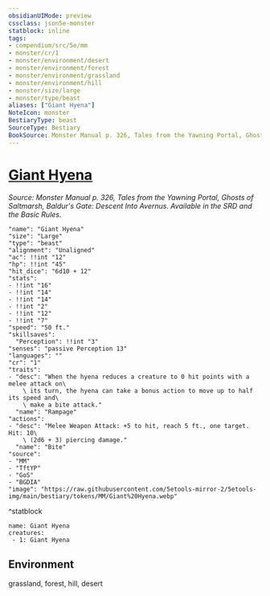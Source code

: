 ```yaml
---
obsidianUIMode: preview
cssclass: json5e-monster
statblock: inline
tags:
- compendium/src/5e/mm
- monster/cr/1
- monster/environment/desert
- monster/environment/forest
- monster/environment/grassland
- monster/environment/hill
- monster/size/large
- monster/type/beast
aliases: ["Giant Hyena"]
NoteIcon: monster
BestiaryType: beast
SourceType: Bestiary
BookSource: Monster Manual p. 326, Tales from the Yawning Portal, Ghosts of Saltmarsh, Baldur's Gate: Descent Into Avernus. Available in the SRD and the Basic Rules.
---
```

# [Giant Hyena](2-Mechanics\CLI\bestiary\beast/giant-hyena.md)
*Source: Monster Manual p. 326, Tales from the Yawning Portal, Ghosts of Saltmarsh, Baldur's Gate: Descent Into Avernus. Available in the SRD and the Basic Rules.*  

```statblock
"name": "Giant Hyena"
"size": "Large"
"type": "beast"
"alignment": "Unaligned"
"ac": !!int "12"
"hp": !!int "45"
"hit_dice": "6d10 + 12"
"stats":
- !!int "16"
- !!int "14"
- !!int "14"
- !!int "2"
- !!int "12"
- !!int "7"
"speed": "50 ft."
"skillsaves":
  "Perception": !!int "3"
"senses": "passive Perception 13"
"languages": ""
"cr": "1"
"traits":
- "desc": "When the hyena reduces a creature to 0 hit points with a melee attack on\
    \ its turn, the hyena can take a bonus action to move up to half its speed and\
    \ make a bite attack."
  "name": "Rampage"
"actions":
- "desc": "Melee Weapon Attack: +5 to hit, reach 5 ft., one target. Hit: 10\
    \ (2d6 + 3) piercing damage."
  "name": "Bite"
"source":
- "MM"
- "TftYP"
- "GoS"
- "BGDIA"
"image": "https://raw.githubusercontent.com/5etools-mirror-2/5etools-img/main/bestiary/tokens/MM/Giant%20Hyena.webp"
```
^statblock

```encounter-table
name: Giant Hyena
creatures:
 - 1: Giant Hyena
```

## Environment

grassland, forest, hill, desert